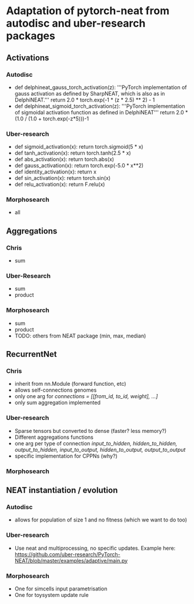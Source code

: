 # Adaptation of pytorch-neat from autodisc and uber-research packages 

## Activations
### Autodisc
* def delphineat_gauss_torch_activation(z):
    '''PyTorch implementation of gauss activation as defined by SharpNEAT, which is also as in DelphiNEAT.'''
    return 2.0 * torch.exp(-1 * (z * 2.5) ** 2) - 1
* def delphineat_sigmoid_torch_activation(z):
    '''PyTorch implementation of sigmoidal activation function as defined in DelphiNEAT'''
    return 2.0 * (1.0 / (1.0 + torch.exp(-z*5)))-1

### Uber-research
* def sigmoid_activation(x):    return torch.sigmoid(5 * x)
* def tanh_activation(x):    return torch.tanh(2.5 * x)
* def abs_activation(x):    return torch.abs(x)
* def gauss_activation(x):   return torch.exp(-5.0 * x**2)
* def identity_activation(x):  return x
* def sin_activation(x):    return torch.sin(x)
* def relu_activation(x):    return F.relu(x)

### Morphosearch
* all 

## Aggregations
### Chris
* sum

### Uber-Research
* sum
* product

### Morphosearch
* sum
* product
* TODO: others from NEAT package (min, max, median)

## RecurrentNet
### Chris 
* inherit from nn.Module (forward function, etc) 
* allows self-connections genomes
* only one arg for *connections = [[from_id, to_id, weight], ...]*
* only sum aggregation implemented
### Uber-research
* Sparse tensors but converted to dense  (faster? less memory?)
* Different aggregations functions
* one arg per type of connection *input_to_hidden, hidden_to_hidden, output_to_hidden, input_to_output, hidden_to_output, output_to_output*
* specific implementation for CPPNs (why?)
### Morphosearch

## NEAT instantiation / evolution
### Autodisc
* allows for population of size 1 and no fitness (which we want to do too)
### Uber-research
* Use neat and multiprocessing, no specific updates. Example here: https://github.com/uber-research/PyTorch-NEAT/blob/master/examples/adaptive/main.py
### Morphosearch
* One for simcells input parametrisation 
* One for toysystem update rule